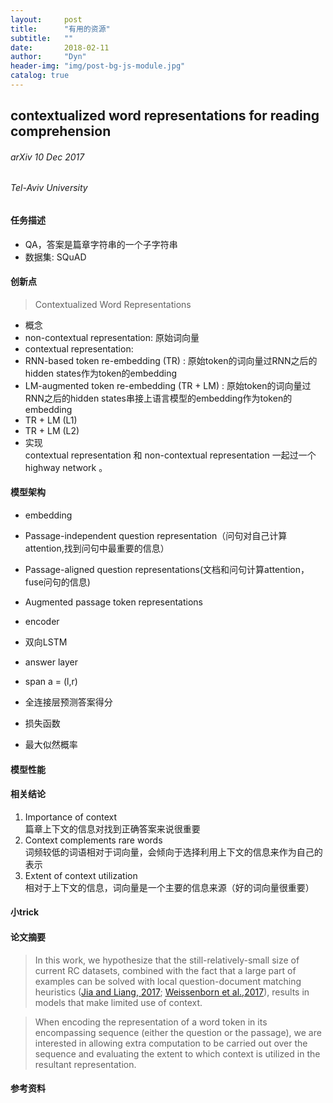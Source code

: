 ```yaml
---
layout:     post
title:      "有用的资源"
subtitle:   ""
date:       2018-02-11
author:     "Dyn"
header-img: "img/post-bg-js-module.jpg"
catalog: true
---
```

## contextualized word representations for reading comprehension
###### arXiv 10 Dec 2017
###### Tel-Aviv University

#### 任务描述
* QA，答案是篇章字符串的一个子字符串
* 数据集: SQuAD 

#### 创新点
> Contextualized Word Representations

* 概念  
* non-contextual representation: 原始词向量
* contextual representation:  
* RNN-based token re-embedding (TR) : 原始token的词向量过RNN之后的hidden states作为token的embedding
* LM-augmented token re-embedding (TR + LM) : 原始token的词向量过RNN之后的hidden states串接上语言模型的embedding作为token的embedding   
* TR + LM (L1)  
* TR + LM (L2)  
* 实现  
contextual representation 和 non-contextual representation 一起过一个highway network 。

#### 模型架构
* embedding  
* Passage-independent question representation（问句对自己计算attention,找到问句中最重要的信息）  
* Passage-aligned question representations(文档和问句计算attention，fuse问句的信息)  
* Augmented passage token representations

* encoder  
* 双向LSTM
* answer layer  
* span a = (l,r)   
* 全连接层预测答案得分
* 损失函数  
* 最大似然概率

#### 模型性能

#### 相关结论
1. Importance of context  
篇章上下文的信息对找到正确答案来说很重要
2. Context complements rare words  
词频较低的词语相对于词向量，会倾向于选择利用上下文的信息来作为自己的表示  
3. Extent of context utilization  
相对于上下文的信息，词向量是一个主要的信息来源（好的词向量很重要）

#### 小trick


#### 论文摘要
> In this work, we hypothesize that the still-relatively-small size of current RC datasets, combined with the fact that a large part of examples can be solved with local question-document matching heuristics ([Jia and Liang, 2017](https://arxiv.org/abs/1707.07328); [Weissenborn et al.,2017](http://www.aclweb.org/anthology/K17-1028)), 
results in models that make limited use of context.

> When encoding the representation of a word token in its encompassing sequence (either the question or the passage),
we are interested in allowing extra computation to be carried out over the sequence and evaluating the extent to which context is utilized in the resultant representation.

#### 参考资料

